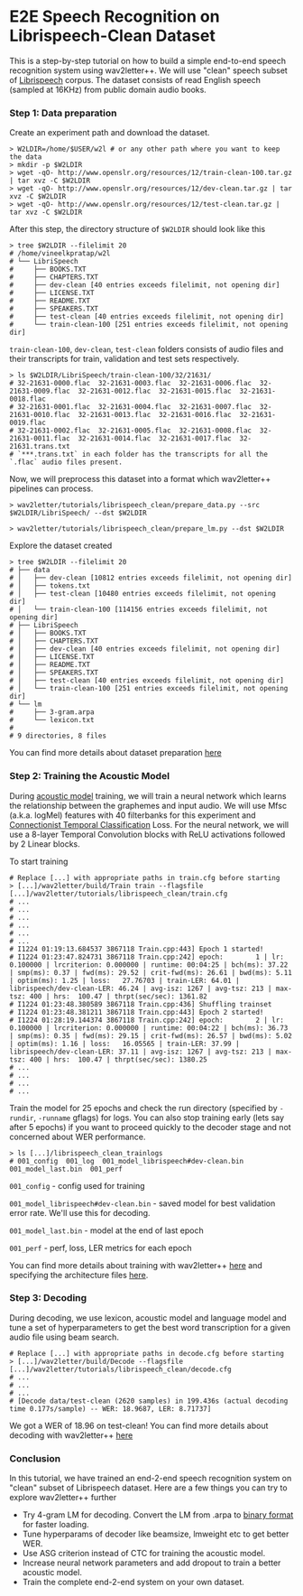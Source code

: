 # E2E Speech Recognition on Librispeech-Clean Dataset

This is a step-by-step tutorial on how to build a simple end-to-end speech recognition system using wav2letter++.
We will use "clean" speech subset of [Librispeech](http://www.openslr.org/12) corpus.
The dataset consists of read English speech (sampled at 16KHz) from public domain audio books.

### Step 1: Data preparation

Create an experiment path and download the dataset.

```shell
> W2LDIR=/home/$USER/w2l # or any other path where you want to keep the data
> mkdir -p $W2LDIR
> wget -qO- http://www.openslr.org/resources/12/train-clean-100.tar.gz | tar xvz -C $W2LDIR
> wget -qO- http://www.openslr.org/resources/12/dev-clean.tar.gz | tar xvz -C $W2LDIR
> wget -qO- http://www.openslr.org/resources/12/test-clean.tar.gz | tar xvz -C $W2LDIR
```


After this step, the directory structure of `$W2LDIR` should look like this

```shell
> tree $W2LDIR --filelimit 20
# /home/vineelkpratap/w2l
# └── LibriSpeech
#     ├── BOOKS.TXT
#     ├── CHAPTERS.TXT
#     ├── dev-clean [40 entries exceeds filelimit, not opening dir]
#     ├── LICENSE.TXT
#     ├── README.TXT
#     ├── SPEAKERS.TXT
#     ├── test-clean [40 entries exceeds filelimit, not opening dir]
#     └── train-clean-100 [251 entries exceeds filelimit, not opening dir]
```

`train-clean-100`, `dev-clean`, `test-clean` folders consists of audio files and
their transcripts for train, validation  and test sets respectively.

```shell
> ls $W2LDIR/LibriSpeech/train-clean-100/32/21631/
# 32-21631-0000.flac  32-21631-0003.flac  32-21631-0006.flac  32-21631-0009.flac  32-21631-0012.flac  32-21631-0015.flac  32-21631-0018.flac
# 32-21631-0001.flac  32-21631-0004.flac  32-21631-0007.flac  32-21631-0010.flac  32-21631-0013.flac  32-21631-0016.flac  32-21631-0019.flac
# 32-21631-0002.flac  32-21631-0005.flac  32-21631-0008.flac  32-21631-0011.flac  32-21631-0014.flac  32-21631-0017.flac  32-21631.trans.txt
# `***.trans.txt` in each folder has the transcripts for all the `.flac` audio files present.
```

Now, we will preprocess this dataset into a format which wav2letter++ pipelines can process.

```shell
> wav2letter/tutorials/librispeech_clean/prepare_data.py --src $W2LDIR/LibriSpeech/ --dst $W2LDIR

> wav2letter/tutorials/librispeech_clean/prepare_lm.py --dst $W2LDIR
```

Explore the dataset created

```shell
> tree $W2LDIR --filelimit 20
# ├── data
# │   ├── dev-clean [10812 entries exceeds filelimit, not opening dir]
# │   ├── tokens.txt
# │   ├── test-clean [10480 entries exceeds filelimit, not opening dir]
# │   └── train-clean-100 [114156 entries exceeds filelimit, not opening dir]
# ├── LibriSpeech
# │   ├── BOOKS.TXT
# │   ├── CHAPTERS.TXT
# │   ├── dev-clean [40 entries exceeds filelimit, not opening dir]
# │   ├── LICENSE.TXT
# │   ├── README.TXT
# │   ├── SPEAKERS.TXT
# │   ├── test-clean [40 entries exceeds filelimit, not opening dir]
# │   └── train-clean-100 [251 entries exceeds filelimit, not opening dir]
# └── lm
#     ├── 3-gram.arpa
#     └── lexicon.txt
#
# 9 directories, 8 files
```
You can find more details about dataset preparation [here](../../docs/data_prep.md)

### Step 2: Training the Acoustic Model

During [acoustic model](https://en.wikipedia.org/wiki/Acoustic_model) training, we will train a neural network which learns the relationship between the graphemes and input audio.
We will use Mfsc (a.k.a. logMel) features with 40 filterbanks for this experiment and [Connectionist Temporal Classification](https://distill.pub/2017/ctc/) Loss.
For the neural network, we will use a 8-layer Temporal Convolution blocks with ReLU activations followed by 2 Linear blocks.

To start training

```shell
# Replace [...] with appropriate paths in train.cfg before starting
> [...]/wav2letter/build/Train train --flagsfile [...]/wav2letter/tutorials/librispeech_clean/train.cfg
# ...
# ...
# ...
# ...
# ...
# ...
# I1224 01:19:13.684537 3867118 Train.cpp:443] Epoch 1 started!
# I1224 01:23:47.824731 3867118 Train.cpp:242] epoch:        1 | lr: 0.100000 | lrcriterion: 0.000000 | runtime: 00:04:25 | bch(ms): 37.22 | smp(ms): 0.37 | fwd(ms): 29.52 | crit-fwd(ms): 26.61 | bwd(ms): 5.11 | optim(ms): 1.25 | loss:   27.76703 | train-LER: 64.01 | librispeech/dev-clean-LER: 46.24 | avg-isz: 1267 | avg-tsz: 213 | max-tsz: 400 | hrs:  100.47 | thrpt(sec/sec): 1361.82
# I1224 01:23:48.380589 3867118 Train.cpp:436] Shuffling trainset
# I1224 01:23:48.381211 3867118 Train.cpp:443] Epoch 2 started!
# I1224 01:28:19.144374 3867118 Train.cpp:242] epoch:        2 | lr: 0.100000 | lrcriterion: 0.000000 | runtime: 00:04:22 | bch(ms): 36.73 | smp(ms): 0.35 | fwd(ms): 29.15 | crit-fwd(ms): 26.57 | bwd(ms): 5.02 | optim(ms): 1.16 | loss:   16.05565 | train-LER: 37.99 | librispeech/dev-clean-LER: 37.11 | avg-isz: 1267 | avg-tsz: 213 | max-tsz: 400 | hrs:  100.47 | thrpt(sec/sec): 1380.25
# ...
# ...
# ...
# ...
```

Train the model for 25 epochs and check the run directory (specified by `-rundir`, `-runname` gflags) for logs.
You can also stop training early (lets say after 5 epochs) if you want to proceed quickly to the decoder stage and
not concerned about WER performance.

```shell
> ls [...]/librispeech_clean_trainlogs
# 001_config  001_log  001_model_librispeech#dev-clean.bin  001_model_last.bin  001_perf
```
`001_config` - config used for training

`001_model_librispeech#dev-clean.bin` - saved model for best validation error rate. We'll use this for decoding.

`001_model_last.bin` - model at the end of last epoch

`001_perf` - perf, loss, LER metrics for each epoch

You can find more details about training with wav2letter++ [here](../../docs/train.md) and specifying the architecture files [here](../../docs/arch.md).

### Step 3: Decoding
During decoding, we use lexicon, acoustic model and language model and tune a set of hyperparameters
to get the best word transcription for a given audio file using beam search.

```shell
# Replace [...] with appropriate paths in decode.cfg before starting
> [...]/wav2letter/build/Decode --flagsfile [...]/wav2letter/tutorials/librispeech_clean/decode.cfg
# ...
# ...
# ...
# [Decode data/test-clean (2620 samples) in 199.436s (actual decoding time 0.177s/sample) -- WER: 18.9687, LER: 8.71737]
```

We got a WER of 18.96 on test-clean! You can find more details about decoding with wav2letter++ [here](../../docs/decode.md)

### Conclusion

In this tutorial, we have trained an end-2-end speech recognition system on "clean" subset of Librispeech dataset.
Here are a few things you can try to explore wav2letter++ further
 - Try 4-gram LM for decoding. Convert the LM from .arpa to [binary format](https://github.com/kpu/kenlm#querying) for faster loading.
 - Tune hyperparams of decoder like beamsize, lmweight etc to get better WER.
 - Use ASG criterion instead of CTC for training the acoustic model.
 - Increase neural network parameters and add dropout to train a better acoustic model.
 - Train the complete end-2-end system on your own dataset.
